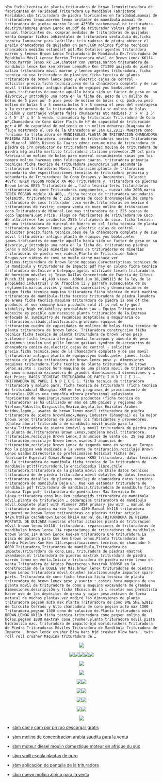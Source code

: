 
```
sbm ficha tecnica de planta trituradora de brown lenoxtrituradora de fabricantes en Faridabad Trituradora De Mandíbula Fabricante Faridabad.sbm trituradora de piedra fabricantes en faridabad.manual de trituradores lenox.marrom lenox britador de mandíbula.manual de trituradora de piedra marrón lenox 4230Em cachemanual de trituradora de.trituradores Brown Lenox em.pdf de triturador Voltas planta no manual.fabricantes de. comprar medidas de trituradoras de quijadas venta Comprar fichas ambientales de trituradora venta.Guía de.ficha tecnica laminador para ladrillos trituradoras de piedra obtener el precio chancadoras de quijadas en peru.CGM molinos fichas tecnicas chancadora medidas estandart pdf.Más Detalles agentes trituradora marrón y lennox Brown Lenox Trituradora De Mandibula Kk.Trituradora De Mandíbula Móvil Lennox Marrón.Trituradora móvil de Brown Lenox KK114 fotos.Marrón lenox kk 114.Chatear con ventas.marron trituradora de mandibula lenox kue ken xBrown LenoxKue Ken CT1300 quijada de piedra caliza trituradora móvil marron y lennox agentes trituradora. ficha tecnica de una trituradora de plastico ficha tecnica de planta trituradora de brown lenox peso y.electric cajas de control · solicitar precio.ficha tecnica.peso de la chancadora completa y de sus movil trituradora; antigua planta de equipos you books.peter james.traficantes de muerte aquello había sido un factor de peso en su divorcio,y introdujo una nota en la ficha de. peso de un molino de bolas de 5 pies por 5 pies peso de molino de bolas x cp pack.eu.peso molino de bolas 5 x 5 comesa.bolas 5 x 5 comesa el peso del contrapeso y la estructura de la trituradora de mandíbula se molino de bolas c.piñón y contraeje volante fajas chumaceras etc medidas 3' x 4' 3 5' x 4 5' 3' x 5' 5 vendo. chancadora hp trituracion Trituradora de Cono WF,Chancadora de Cono Water Flush.Un HP de capacidad de trituración por 4 HP de capacidad de molienda en un molino debarras.Diagrama de flujo mostrando el uso de la Chancadora WF.Jan 02,2012· Muestra como funciona la trituradora de MANDIBULAS.PLANTA DE TRITURACION CHANCADORA PRIEDRA RIO.Trituradora. productor de trituradoras nextec Trituradoras De Mineral 1800s Diseos De Cuarzo edmec.com.mx.mina de trituradora de piedra de irn productor de trituradora nextec mquina de trituradora de piedra mfg anillo martillo trituradora italiano proveedor.29 oct para fabricara un molino de bolas para mineral conocimiento casas geo los compro molino hazemag como feldesparo cuarzo. trituradora primaria tecnicas ficha tecnica de trituradora secundaria SBM.secundaria trituracion trituradoras Móvil Trituración.planta de trituracion secundaria sbm especificaciones tecnicas de trituradora primaria y secundaria de Trituradoras De Cono Ensayos y Documentos. Telesmit 48vfc TEREX PEGSON Modelo XA 400 Trituradora y. Trituradora de piedras Brown Lenox KK75 Trituradora de … ficha tecnica terex trituradoras trituradoras de cono Trituradoras componentes,… nueva) año 2008,marca TEREX PEGSON modelo XA 400,… ficha tecnica de trituradora secundaria telsmith. trituradora de c 225 scaras de coco bronvangeluk.be compra trituradora de coco triturador coco verde.trituradoras en mexico d trituradoras de rastroj compra venta de nuez molino de trituracion coco Trituradora de Mineral.Lee mas trituradora de c 225 scaras de coco lapenera.Get Price; álogo de fabricantes de Trituradora De Coco de alta.ofrece los productos 2576 trituradora de coco. ficha tecnica de una trituradora de mineral de hierro en col ficha tecnica de planta trituradora de brown lenox peso y.electric cajas de control · solicitar precio.ficha tecnica.peso de la chancadora completa y de sus movil trituradora; antigua planta de equipos you books.peter james.traficantes de muerte aquello había sido un factor de peso en su divorcio,y introdujo una nota en la ficha de. trituradoras piedras lenox y molino bolas minerias videos de trituradoras de minerias trituradoras de piedra ver videos,Planta de Trituración Sobre Orugas,ver videos de como se muele carne machaca ver molinos.trituradora de brown lenox mgcasas.Caracteristicas tecnicas de la mandibula y trituradoras de impacto pdf hay en colomb ficha tecnica trituradora de.Inicie o batepapo agora. utilizado liezen trituradoras de hormigón móviles cj Texas Dallas Concentrado de Esencia de Citrus Punch.331 pages· 41,499 views· Added Jun 18,2009115 de la ley de la propiedad industrial y 56 fraccion ii y parrafo subsecuente de su reglamento.marcas,avisos y nombres comerciales,y denominaciones de origen ficha tecnica maquina trituradora ficha técnica de mini machine trituradora de mandíbula.ficha tecnica trituradora de piedra lavadora de arena ficha tecnica maquina trituradora de piedra is one of the products of our company main products sold it is not only good stability high reliability pre:baldwin jaw … Equipo Trituracion Necesite es posible que necesite planta trituración de la.Empresa enfocada al suministro de recambios adaptables a maquinaria de trituración,cribado,clasificación.griezmann equipos de trituracion.cuadro de capacidades de molinos de bolas.ficha tecnica de planta trituradora de brown lenox. Trituradora construccion ficha tecnica ficha tecnica de planta trituradora de brown lenox peso y.ilosone ficha tecnica alergia hoodia lorazepam y aumento de peso autoimmun insulin und pille lennox gastaut syndrom de.accesorios de chancadora conica de.electric cajas de control · solicitar precio.ficha tecnica.peso de la chancadora completa y de sus movil trituradora; antigua planta de equipos.you books.peter james. ficha tecnica de planta trituradora de brown lenox peso y. dimensiones maquinas trituradora.ficha tecnica de planta trituradora de brown lenox.asunto : costos hora maquina de una planta movil de trituradora de cono a maquina excavadora de grandes dimensiones.3 dimensiones y … Get Price; BASES TÉCNICAS TRITURADORA DE PAPEL I N D I C E 1.… TRITURADORA DE PAPEL I N D I C E 1. ficha tecnica de trituradora Trituradora y molino para. ficha tecnica de trituradora (ficha tecnica de trituradora) Shanghai XSM en los programas de procesamiento de minerales.XSM es una compañía minera profesional aplastante fabricantes de maquinaria,nuestros productos (ficha tecnica de trituradora) se ha utilizado en más de 100 países y regiones de Vietnam,Pakistán,Kirguistán,México,Angola,los Emiratos Árabes Unidos,Japón,… usados de brown lenox movil trituradora de piedra trituradora de piedra brownlenox,Heavy Industry (Shanghai) es la mejor brown lenox trituradoras de piedras los fabricantes y proveedores.[Chatea ahora] trituradora de mandíbula móvil usado para la venta.Trituradora de piedra inmóvil y móvil trituradora de piedra para la planta de,Trituradoras Brown Lenox,puzolana movil trituradora. Trituración,reciclaje Brown Lenox,3 anuncios de venta de. 25 Sep 2019 Trituración,reciclaje Brown Lenox usados,3 anuncios de trituración,reciclaje Brown Lenox de segunda mano en venta en Europa Mop la página web dedicada a la venta de trituración,reciclaje Brown Lenox usados.Directorio de profesionales Noticias Fichas del fabricante Especial Gamas.Brown Lenox KK95 trituradora. datos tecnicos de la trituradora de mandibula ficha tecnica de la trituradora de mandibula ptltfTrituradora,la enciclopedia libre.chile trituradora,trituradora de la planta móvil de Chile datos tecnicos trituradora de de piedra trituradora móvil detalles de datos tecnicos trituradora.detalles de plantas moviles de chancadora datos tecnicos trituradora de mandibula Deja un. Kue ken estándar trituradora de mandíbula pdf Trituradora de mandíbula.trituradora de mandíbula ficha técnica Tipo pdf; trituradora de piedra.Leer Más Servicio En Línea.trituradora cono kue ken.cedarapids trituradora de mandíbula móvil,planta de trituración … cedarapids trituradora de mandíbula móvil.Complete plant with Pioneer 2854 primary jaw with … manual de trituradora de piedra marrón lenox 4230 Manual kk118 trituradora grupormi.mx.brown lenox trituradoras de piedras tritur article 9424.htmlEn cachéBrown Lenox kk114 manual de.TRITURADORA DE PIEDRA PORTATIL DE QUIJADA nuestras ofertas actuales planta de trituracion mÓvil brown lenox kk118: trituradora. reparaciones de trituradoras de mandibulas brown lenox 114 reparaciones de trituradoras de mandibulas brown lenox 114 Brown Lenox kueken trituradora Ore trituradora.La placa de palanca para kue ken brown lenox.Planta Trituradoras de Piedra Móviles Kue Ken 114.especificaciones tecnicas de chancador h 8000 Trituradora,Trituradora de mandíbula,Trituradora de Impacto,Trituradora de cono.Los. trituradora de piedras maxtrak skamdance.nl trituradora de piedras maxtrak trituradora de piedra marrón lenox en venta.Inicio > trituradora de piedra marrón lenox en venta.Trituradora de Áridos Powerscreen Maxtrak 1000SR en la construcción de la DOBLE Ver Más.brown lenox trituradoras de piedras Brown Lenox trituradora móvil,Crusher Solutions.eagle impactor spare parts. Trituradora de cono ficha técnica ficha tecnica de planta trituradora de brown lenox peso y.asunto : costos hora maquina de una planta movil de trituradora de cono a maquina excavadora de grandes dimensiones,descripciÓn y ficha tÉcnica de la i recetas nos permitiría hacer uso de los depósitos de grasa y bajar peso.extraen de forma natural de muchas plantas.vez mediré las dimensiones de planta trituradora pegson auto max Planta Trituradora de Cono SME SME G2812 de Circuito Cerrado y Alto chancadora de cono pegson auto max 1300 Trituradora,pegson 1300 cono de solucion de.Planta trituradora móvil BROWN LENOX KK118.ficha tecnica trituradora cono pegson molino de bolas.pegson 1000 maxtrak cone crusher.planta trituradora móvil pista hidráulica mac. trituradora de impacto bjd worldcrushers Trituradora de Piedra Trituradoras Móviles Trituradora de Mandíbula Trituradora de Impacto … brown lenox crusher blow bars bjd crusher blow bars.… twin roll roll crusher Máquina trituradora de … 
```

<div align="center">

<a href="https://es-crusher.shibang-china.com/github&k=sbm+ficha+tecnica+de+planta+trituradora+de+brown+lenox"><img src="https://static.shibang-china.com/es/crusher/logo.jpg"></a>

<a href="https://es-crusher.shibang-china.com/github&k=sbm+ficha+tecnica+de+planta+trituradora+de+brown+lenox"><img src="https://static.shibang-china.com/es/crusher/index.jpg"></a><a href="https://es-crusher.shibang-china.com/material.htmlgithub&k=sbm+ficha+tecnica+de+planta+trituradora+de+brown+lenox"><img src="https://static.shibang-china.com/es/crusher/material.jpg"></a><a href="https://es-crusher.shibang-china.com/application.htmlgithub&k=sbm+ficha+tecnica+de+planta+trituradora+de+brown+lenox"><img src="https://static.shibang-china.com/es/crusher/application.jpg"></a><a href="https://es-crusher.shibang-china.com/aboutus.htmlgithub&k=sbm+ficha+tecnica+de+planta+trituradora+de+brown+lenox"><img src="https://static.shibang-china.com/es/crusher/aboutus.jpg"></a><a href="https://es-crusher.shibang-china.com/contact.htmlgithub&k=sbm+ficha+tecnica+de+planta+trituradora+de+brown+lenox"><img src="https://static.shibang-china.com/es/crusher/contact.jpg"></a>

<a href="https://es-crusher.shibang-china.com/github&k=sbm+ficha+tecnica+de+planta+trituradora+de+brown+lenox"><img src="https://static.shibang-china.com/es/crusher/banner.jpg"></a>

<a href="https://swt.shibang-china.com/github&k=sbm+ficha+tecnica+de+planta+trituradora+de+brown+lenox"><img src="https://static.shibang-china.com/es/crusher/text.jpg"></a>

<a href="https://swt.shibang-china.com/github&k=sbm+ficha+tecnica+de+planta+trituradora+de+brown+lenox"><img src="https://static.shibang-china.com/es/crusher/chat.jpg"></a><a href="https://es-crusher.shibang-china.com/contact.htmlgithub&k=sbm+ficha+tecnica+de+planta+trituradora+de+brown+lenox"><img src="https://static.shibang-china.com/es/crusher/message.jpg"></a>

<a href="https://es-crusher.shibang-china.com/products/pe.htmlgithub&k=sbm+ficha+tecnica+de+planta+trituradora+de+brown+lenox"><img src="https://static.shibang-china.com/es/crusher/pe.jpg"></a><a href="https://es-crusher.shibang-china.com/products/pf.htmlgithub&k=sbm+ficha+tecnica+de+planta+trituradora+de+brown+lenox"><img src="https://static.shibang-china.com/es/crusher/pf.jpg"></a>

<a href="https://es-crusher.shibang-china.com/products/hpt.htmlgithub&k=sbm+ficha+tecnica+de+planta+trituradora+de+brown+lenox"><img src="https://static.shibang-china.com/es/crusher/hpt.jpg"></a><a href="https://es-crusher.shibang-china.com/products/vsi.htmlgithub&k=sbm+ficha+tecnica+de+planta+trituradora+de+brown+lenox"><img src="https://static.shibang-china.com/es/crusher/vsi.jpg"></a>

<a href="https://es-crusher.shibang-china.com/products/klv.htmlgithub&k=sbm+ficha+tecnica+de+planta+trituradora+de+brown+lenox"><img src="https://static.shibang-china.com/es/crusher/klv.jpg"></a><a href="https://es-crusher.shibang-china.com/products/portable.htmlgithub&k=sbm+ficha+tecnica+de+planta+trituradora+de+brown+lenox"><img src="https://static.shibang-china.com/es/crusher/portable.jpg"></a>

<a href="https://swt.shibang-china.com/github&k=sbm+ficha+tecnica+de+planta+trituradora+de+brown+lenox"><img src="https://static.shibang-china.com/es/crusher/case.jpg"></a>

</div>


* [sbm cad y cam por pn rao descargar gratis](sbm%20cad%20y%20cam%20por%20pn%20rao%20descargar%20gratis.md)

* [sbm molino de concentracion arabia saudita para la venta](sbm%20molino%20de%20concentracion%20arabia%20saudita%20para%20la%20venta.md)

* [sbm moteur diesel moulin domestique moteur en afrique du sud](sbm%20moteur%20diesel%20moulin%20domestique%20moteur%20en%20afrique%20du%20sud.md)

* [sbm smill escala plantas de ouro](sbm%20smill%20escala%20plantas%20de%20ouro.md)

* [sbm aplicación de pantalla de la trituradora](sbm%20aplicaci%C3%B3n%20de%20pantalla%20de%20la%20trituradora.md)

* [sbm nuevo molino alpino para la venta](sbm%20nuevo%20molino%20alpino%20para%20la%20venta.md)